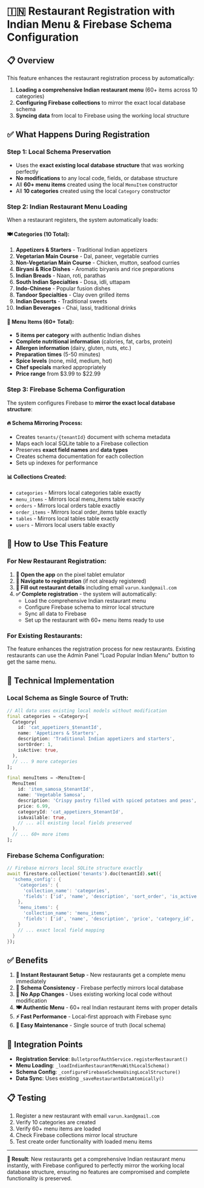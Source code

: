 # 🇮🇳 Restaurant Registration with Indian Menu & Firebase Schema Configuration

## 📋 **Overview**

This feature enhances the restaurant registration process by automatically:
1. **Loading a comprehensive Indian restaurant menu** (60+ items across 10 categories)
2. **Configuring Firebase collections** to mirror the exact local database schema
3. **Syncing data** from local to Firebase using the working local structure

## ✅ **What Happens During Registration**

### **Step 1: Local Schema Preservation**
- Uses the **exact existing local database structure** that was working perfectly
- **No modifications** to any local code, fields, or database structure
- All **60+ menu items** created using the local `MenuItem` constructor
- All **10 categories** created using the local `Category` constructor

### **Step 2: Indian Restaurant Menu Loading**
When a restaurant registers, the system automatically loads:

#### **🍽️ Categories (10 Total):**
1. **Appetizers & Starters** - Traditional Indian appetizers
2. **Vegetarian Main Course** - Dal, paneer, vegetable curries  
3. **Non-Vegetarian Main Course** - Chicken, mutton, seafood curries
4. **Biryani & Rice Dishes** - Aromatic biryanis and rice preparations
5. **Indian Breads** - Naan, roti, parathas
6. **South Indian Specialties** - Dosa, idli, uttapam
7. **Indo-Chinese** - Popular fusion dishes
8. **Tandoor Specialties** - Clay oven grilled items
9. **Indian Desserts** - Traditional sweets
10. **Indian Beverages** - Chai, lassi, traditional drinks

#### **🍛 Menu Items (60+ Total):**
- **5 items per category** with authentic Indian dishes
- **Complete nutritional information** (calories, fat, carbs, protein)
- **Allergen information** (dairy, gluten, nuts, etc.)
- **Preparation times** (5-50 minutes)
- **Spice levels** (none, mild, medium, hot)
- **Chef specials** marked appropriately
- **Price range** from $3.99 to $22.99

### **Step 3: Firebase Schema Configuration**
The system configures Firebase to **mirror the exact local database structure**:

#### **🔥 Schema Mirroring Process:**
- Creates `tenants/{tenantId}` document with schema metadata
- Maps each local SQLite table to a Firebase collection
- Preserves **exact field names** and **data types**
- Creates schema documentation for each collection
- Sets up indexes for performance

#### **📊 Collections Created:**
- `categories` - Mirrors local categories table exactly
- `menu_items` - Mirrors local menu_items table exactly  
- `orders` - Mirrors local orders table exactly
- `order_items` - Mirrors local order_items table exactly
- `tables` - Mirrors local tables table exactly
- `users` - Mirrors local users table exactly

## 🚀 **How to Use This Feature**

### **For New Restaurant Registration:**

1. **📱 Open the app** on the pixel tablet emulator
2. **🔐 Navigate to registration** (if not already registered)
3. **📝 Fill out restaurant details** including email `varun.kan@gmail.com`
4. **✅ Complete registration** - the system will automatically:
   - Load the comprehensive Indian restaurant menu
   - Configure Firebase schema to mirror local structure
   - Sync all data to Firebase
   - Set up the restaurant with 60+ menu items ready to use

### **For Existing Restaurants:**
The feature enhances the registration process for new restaurants. Existing restaurants can use the Admin Panel "Load Popular Indian Menu" button to get the same menu.

## 🔧 **Technical Implementation**

### **Local Schema as Single Source of Truth:**
```dart
// All data uses existing local models without modification
final categories = <Category>[
  Category(
    id: 'cat_appetizers_$tenantId',
    name: 'Appetizers & Starters',
    description: 'Traditional Indian appetizers and starters',
    sortOrder: 1,
    isActive: true,
  ),
  // ... 9 more categories
];

final menuItems = <MenuItem>[
  MenuItem(
    id: 'item_samosa_$tenantId',
    name: 'Vegetable Samosa',
    description: 'Crispy pastry filled with spiced potatoes and peas',
    price: 6.99,
    categoryId: 'cat_appetizers_$tenantId',
    isAvailable: true,
    // ... all existing local fields preserved
  ),
  // ... 60+ more items
];
```

### **Firebase Schema Configuration:**
```dart
// Firebase mirrors local SQLite structure exactly
await firestore.collection('tenants').doc(tenantId).set({
  'schema_config': {
    'categories': {
      'collection_name': 'categories',
      'fields': ['id', 'name', 'description', 'sort_order', 'is_active', ...]
    },
    'menu_items': {
      'collection_name': 'menu_items',  
      'fields': ['id', 'name', 'description', 'price', 'category_id', ...]
    }
    // ... exact local field mapping
  }
});
```

## ✅ **Benefits**

1. **🏪 Instant Restaurant Setup** - New restaurants get a complete menu immediately
2. **🔄 Schema Consistency** - Firebase perfectly mirrors local database
3. **📱 No App Changes** - Uses existing working local code without modification
4. **🍽️ Authentic Menu** - 60+ real Indian restaurant items with proper details
5. **⚡ Fast Performance** - Local-first approach with Firebase sync
6. **🔧 Easy Maintenance** - Single source of truth (local schema)

## 🔗 **Integration Points**

- **Registration Service**: `BulletproofAuthService.registerRestaurant()`
- **Menu Loading**: `_loadIndianRestaurantMenuWithLocalSchema()`
- **Schema Config**: `_configureFirebaseSchemaUsingLocalStructure()`
- **Data Sync**: Uses existing `_saveRestaurantDataAtomically()`

## 📋 **Testing**

1. Register a new restaurant with email `varun.kan@gmail.com`
2. Verify 10 categories are created
3. Verify 60+ menu items are loaded  
4. Check Firebase collections mirror local structure
5. Test create order functionality with loaded menu items

---

**🎯 Result**: New restaurants get a comprehensive Indian restaurant menu instantly, with Firebase configured to perfectly mirror the working local database structure, ensuring no features are compromised and complete functionality is preserved. 